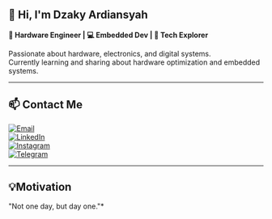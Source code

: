 ## 👋 Hi, I'm Dzaky Ardiansyah

**🔧 Hardware Engineer | 💻 Embedded Dev | 🧠 Tech Explorer**

Passionate about hardware, electronics, and digital systems.  
Currently learning and sharing about hardware optimization and embedded systems.

---

## 📫 Contact Me  
[![Email](https://img.shields.io/badge/Email-Dzaky%20Ardiansyah-red?style=flat-square&logo=gmail)](mailto:dzakyardiansyah@gmail.com)  
[![LinkedIn](https://img.shields.io/badge/LinkedIn-Dzaky%20Ardiansyah-blue?style=flat-square&logo=linkedin)](https://linkedin.com/in/username)  
[![Instagram](https://img.shields.io/badge/Instagram-@Lahjaki-pink?style=flat-square&logo=instagram)](https://instagram.com/lahjaki)  
[![Telegram](https://img.shields.io/badge/Telegram-@ahkokjaki-blue?style=flat-square&logo=telegram)](https://t.me/Lahkokjaki)
  
---

## 💡Motivation
"Not one day, but day one."*
